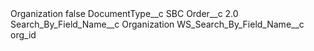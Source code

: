 <?xml version="1.0" encoding="UTF-8"?>
<CustomMetadata xmlns="http://soap.sforce.com/2006/04/metadata" xmlns:xsi="http://www.w3.org/2001/XMLSchema-instance" xmlns:xsd="http://www.w3.org/2001/XMLSchema">
    <label>Organization</label>
    <protected>false</protected>
    <values>
        <field>DocumentType__c</field>
        <value xsi:type="xsd:string">SBC</value>
    </values>
    <values>
        <field>Order__c</field>
        <value xsi:type="xsd:double">2.0</value>
    </values>
    <values>
        <field>Search_By_Field_Name__c</field>
        <value xsi:type="xsd:string">Organization</value>
    </values>
    <values>
        <field>WS_Search_By_Field_Name__c</field>
        <value xsi:type="xsd:string">org_id</value>
    </values>
</CustomMetadata>
